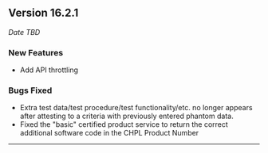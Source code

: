 
## Version 16.2.1
_Date TBD_

### New Features
* Add API throttling

### Bugs Fixed
* Extra test data/test procedure/test functionality/etc. no longer appears after attesting to a criteria with previously entered phantom data.
* Fixed the "basic" certified product service to return the correct additional software code in the CHPL Product Number	
---
